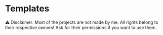 # Templates

:warning: Disclaimer: Most of the projects are not made by me. All rights belong to their respective owners! Ask for their permissions if you want to use them.
